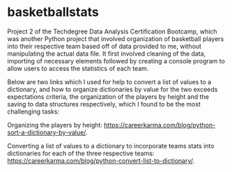 # basketballstats
Project 2 of the Techdegree Data Analysis Certification Bootcamp, which was another Python project that involved organization of basketball players into their respective team based off of data provided to me, without manipulating the actual data file. It first involved cleaning of the data, importing of necessary elements followed by creating a console program to allow users to access the statistics of each team.

Below are two links which I used for help to convert a list of values to a dictionary, and how to organize dictionaries by value for the two exceeds expectations criteria, the organization of the players by height and the saving to data structures respectively, which I found to be the most challenging tasks:

Organizing the players by height: https://careerkarma.com/blog/python-sort-a-dictionary-by-value/.

Converting a list of values to a dictionary to incorporate teams stats into dictionaries for each of the three respective teams: https://careerkarma.com/blog/python-convert-list-to-dictionary/.
